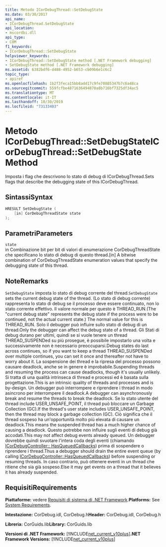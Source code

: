 ```yaml
---
title: Metodo ICorDebugThread::SetDebugState
ms.date: 03/30/2017
api_name:
- ICorDebugThread.SetDebugState
api_location:
- mscordbi.dll
api_type:
- COM
f1_keywords:
- ICorDebugThread::SetDebugState
helpviewer_keywords:
- ICorDebugThread::SetDebugState method [.NET Framework debugging]
- SetDebugState method [.NET Framework debugging]
ms.assetid: 6382bdf6-d488-4952-b653-cb09b6e1c6c2
topic_type:
- apiref
ms.openlocfilehash: 1b2f3feca15bb8add17c9fe70805347b7c6a48ca
ms.sourcegitcommit: 559fcfbe4871636494870a8b716bf7325df34ac5
ms.translationtype: MT
ms.contentlocale: it-IT
ms.lasthandoff: 10/30/2019
ms.locfileid: "73133403"
---
```

# <a name="icordebugthreadsetdebugstate-method"></a><span data-ttu-id="580bf-102">Metodo ICorDebugThread::SetDebugState</span><span class="sxs-lookup"><span data-stu-id="580bf-102">ICorDebugThread::SetDebugState Method</span></span>
<span data-ttu-id="580bf-103">Imposta i flag che descrivono lo stato di debug di ICorDebugThread.</span><span class="sxs-lookup"><span data-stu-id="580bf-103">Sets flags that describe the debugging state of this ICorDebugThread.</span></span>  
  
## <a name="syntax"></a><span data-ttu-id="580bf-104">Sintassi</span><span class="sxs-lookup"><span data-stu-id="580bf-104">Syntax</span></span>  
  
```cpp  
HRESULT SetDebugState (  
    [in] CorDebugThreadState state  
);  
```  
  
## <a name="parameters"></a><span data-ttu-id="580bf-105">Parametri</span><span class="sxs-lookup"><span data-stu-id="580bf-105">Parameters</span></span>  
 `state`  
 <span data-ttu-id="580bf-106">in Combinazione bit per bit di valori di enumerazione CorDebugThreadState che specificano lo stato di debug di questo thread.</span><span class="sxs-lookup"><span data-stu-id="580bf-106">[in] A bitwise combination of CorDebugThreadState enumeration values that specify the debugging state of this thread.</span></span>  
  
## <a name="remarks"></a><span data-ttu-id="580bf-107">Note</span><span class="sxs-lookup"><span data-stu-id="580bf-107">Remarks</span></span>  
 <span data-ttu-id="580bf-108">`SetDebugState` imposta lo stato di debug corrente del thread.</span><span class="sxs-lookup"><span data-stu-id="580bf-108">`SetDebugState` sets the current debug state of the thread.</span></span> <span data-ttu-id="580bf-109">(Lo stato di debug corrente) rappresenta lo stato di debug se il processo deve essere continuato, non lo stato corrente effettivo. Il valore normale per questo è THREAD_RUN.</span><span class="sxs-lookup"><span data-stu-id="580bf-109">(The "current debug state" represents the debug state if the process were to be continued, not the actual current state.) The normal value for this is THREAD_RUN.</span></span> <span data-ttu-id="580bf-110">Solo il debugger può influire sullo stato di debug di un thread.</span><span class="sxs-lookup"><span data-stu-id="580bf-110">Only the debugger can affect the debug state of a thread.</span></span> <span data-ttu-id="580bf-111">Gli Stati di debug durano per ultimi, quindi se si vuole tenere un thread THREAD_SUSPENDed su più prosegue, è possibile impostarlo una volta e successivamente non è necessario preoccuparsi.</span><span class="sxs-lookup"><span data-stu-id="580bf-111">Debug states do last across continues, so if you want to keep a thread THREAD_SUSPENDed over multiple continues, you can set it once and thereafter not have to worry about it.</span></span> <span data-ttu-id="580bf-112">La sospensione dei thread e la ripresa del processo possono causare deadlock, anche se in genere è improbabile.</span><span class="sxs-lookup"><span data-stu-id="580bf-112">Suspending threads and resuming the process can cause deadlocks, though it's usually unlikely.</span></span> <span data-ttu-id="580bf-113">Si tratta di una qualità intrinseca di thread e processi ed è basata sulla progettazione.</span><span class="sxs-lookup"><span data-stu-id="580bf-113">This is an intrinsic quality of threads and processes and is by-design.</span></span> <span data-ttu-id="580bf-114">Un debugger può interrompere e riprendere i thread in modo asincrono per interrompere il deadlock.</span><span class="sxs-lookup"><span data-stu-id="580bf-114">A debugger can asynchronously break and resume the threads to break the deadlock.</span></span> <span data-ttu-id="580bf-115">Se lo stato utente del thread include USER_UNSAFE_POINT, il thread può bloccare un Garbage Collection (GC).</span><span class="sxs-lookup"><span data-stu-id="580bf-115">If the thread's user state includes USER_UNSAFE_POINT, then the thread may block a garbage collection (GC).</span></span> <span data-ttu-id="580bf-116">Ciò significa che il thread sospeso ha un'opportunità molto più elevata di causare un deadlock.</span><span class="sxs-lookup"><span data-stu-id="580bf-116">This means the suspended thread has a much higher chance of causing a deadlock.</span></span> <span data-ttu-id="580bf-117">Questo potrebbe non influire sugli eventi di debug già accodati.</span><span class="sxs-lookup"><span data-stu-id="580bf-117">This may not affect debug events already queued.</span></span> <span data-ttu-id="580bf-118">Un debugger dovrebbe quindi svuotare l'intera coda degli eventi (chiamando [ICorDebugController:: HasQueuedCallbacks](../../../../docs/framework/unmanaged-api/debugging/icordebugcontroller-hasqueuedcallbacks-method.md)) prima di sospendere o riprendere i thread.</span><span class="sxs-lookup"><span data-stu-id="580bf-118">Thus a debugger should drain the entire event queue (by calling [ICorDebugController::HasQueuedCallbacks](../../../../docs/framework/unmanaged-api/debugging/icordebugcontroller-hasqueuedcallbacks-method.md)) before suspending or resuming threads.</span></span> <span data-ttu-id="580bf-119">In caso contrario, può ottenere eventi in un thread che ritiene che sia già sospeso.</span><span class="sxs-lookup"><span data-stu-id="580bf-119">Else it may get events on a thread that it believes it has already suspended.</span></span>  
  
## <a name="requirements"></a><span data-ttu-id="580bf-120">Requisiti</span><span class="sxs-lookup"><span data-stu-id="580bf-120">Requirements</span></span>  
 <span data-ttu-id="580bf-121">**Piattaforme:** vedere [Requisiti di sistema di .NET Framework](../../../../docs/framework/get-started/system-requirements.md).</span><span class="sxs-lookup"><span data-stu-id="580bf-121">**Platforms:** See [System Requirements](../../../../docs/framework/get-started/system-requirements.md).</span></span>  
  
 <span data-ttu-id="580bf-122">**Intestazione:** CorDebug.idl, CorDebug.h</span><span class="sxs-lookup"><span data-stu-id="580bf-122">**Header:** CorDebug.idl, CorDebug.h</span></span>  
  
 <span data-ttu-id="580bf-123">**Libreria:** CorGuids.lib</span><span class="sxs-lookup"><span data-stu-id="580bf-123">**Library:** CorGuids.lib</span></span>  
  
 <span data-ttu-id="580bf-124">**Versioni di .NET Framework:** [!INCLUDE[net_current_v10plus](../../../../includes/net-current-v10plus-md.md)]</span><span class="sxs-lookup"><span data-stu-id="580bf-124">**.NET Framework Versions:** [!INCLUDE[net_current_v10plus](../../../../includes/net-current-v10plus-md.md)]</span></span>
